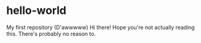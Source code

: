 # hello-world
My first repository (D'awwwww)
 Hi there! Hope you're not actually reading this. There's probably no reason to.

